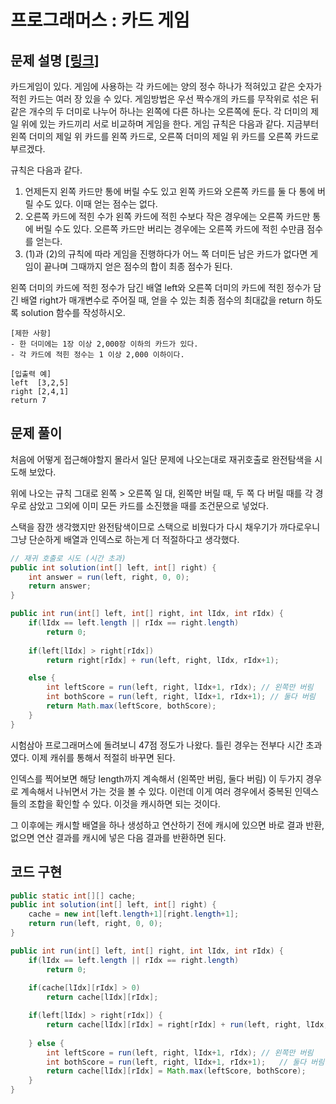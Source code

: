 # 프로그래머스 : 카드 게임

## 문제 설명 [[링크]](https://programmers.co.kr/learn/courses/30/lessons/42896)

카드게임이 있다. 게임에 사용하는 각 카드에는 양의 정수 하나가 적혀있고 같은 숫자가 적힌 카드는 여러 장 있을 수 있다.  게임방법은 우선 짝수개의 카드를 무작위로 섞은 뒤 같은 개수의 두 더미로 나누어 하나는 왼쪽에 다른 하나는 오른쪽에 둔다. 각 더미의 제일 위에 있는 카드끼리 서로 비교하며 게임을 한다. 게임 규칙은 다음과 같다. 지금부터 왼쪽 더미의 제일 위 카드를 왼쪽 카드로, 오른쪽 더미의 제일 위 카드를 오른쪽 카드로 부르겠다.

규칙은 다음과 같다.


1. 언제든지 왼쪽 카드만 통에 버릴 수도 있고 왼쪽 카드와 오른쪽 카드를 둘 다 통에 버릴 수도 있다. 이때 얻는 점수는 없다.
2. 오른쪽 카드에 적힌 수가 왼쪽 카드에 적힌 수보다 작은 경우에는 오른쪽 카드만 통에 버릴 수도 있다. 오른쪽 카드만 버리는 경우에는 오른쪽 카드에 적힌 수만큼 점수를 얻는다.
3. (1)과 (2)의 규칙에 따라 게임을 진행하다가 어느 쪽 더미든 남은 카드가 없다면 게임이 끝나며 그때까지 얻은 점수의 합이 최종 점수가 된다.


왼쪽 더미의 카드에 적힌 정수가 담긴 배열 left와 오른쪽 더미의 카드에 적힌 정수가 담긴 배열 right가 매개변수로 주어질 때, 얻을 수 있는 최종 점수의 최대값을 return 하도록 solution 함수를 작성하시오.

```
[제한 사항]
- 한 더미에는 1장 이상 2,000장 이하의 카드가 있다.
- 각 카드에 적힌 정수는 1 이상 2,000 이하이다.

[입출력 예]
left  [3,2,5]
right [2,4,1]
return 7
```



## 문제 풀이

처음에 어떻게 접근해야할지 몰라서 일단 문제에 나오는대로 재귀호출로 완전탐색을 시도해 보았다. 

위에 나오는 규칙 그대로 왼쪽 > 오른쪽 일 대, 왼쪽만 버릴 때, 두 쪽 다 버릴 때를 각 경우로 삼았고 그외에 이미 모든 카드를 소진했을 때를 조건문으로 넣었다. 

스택을 잠깐 생각했지만 완전탐색이므로 스택으로 비웠다가 다시 채우기가 까다로우니 그냥 단순하게 배열과 인덱스로 하는게 더 적절하다고 생각했다. 

```java
// 재귀 호출로 시도 (시간 초과)
public int solution(int[] left, int[] right) {
    int answer = run(left, right, 0, 0);
    return answer;
}

public int run(int[] left, int[] right, int lIdx, int rIdx) {
    if(lIdx == left.length || rIdx == right.length) 
        return 0;
    
    if(left[lIdx] > right[rIdx])
        return right[rIdx] + run(left, right, lIdx, rIdx+1);

    else {
        int leftScore = run(left, right, lIdx+1, rIdx);	// 왼쪽만 버림
        int bothScore = run(left, right, lIdx+1, rIdx+1); // 둘다 버림
        return Math.max(leftScore, bothScore);
    }
}
```

시험삼아 프로그래머스에 돌려보니 47점 정도가 나왔다. 틀린 경우는 전부다 시간 초과 였다. 이제 캐쉬를 통해서 적절히 바꾸면 된다.

인덱스를 찍어보면 해당 length까지 계속해서 (왼쪽만 버림, 둘다 버림) 이 두가지 경우로 계속해서 나뉘면서 가는 것을 볼 수 있다. 이런데 이게 여러 경우에서 중복된 인덱스들의 조합을 확인할 수 있다. 이것을 캐시하면 되는 것이다.

그 이후에는 캐시할 배열을 하나 생성하고 연산하기 전에 캐시에 있으면 바로 결과 반환, 없으면 연산 결과를 캐시에 넣은 다음 결과를 반환하면 된다.  



## 코드 구현

```java
public static int[][] cache;
public int solution(int[] left, int[] right) {
    cache = new int[left.length+1][right.length+1];
    return run(left, right, 0, 0);
}

public int run(int[] left, int[] right, int lIdx, int rIdx) {
    if(lIdx == left.length || rIdx == right.length) 
        return 0;
    
    if(cache[lIdx][rIdx] > 0) 
        return cache[lIdx][rIdx];

    if(left[lIdx] > right[rIdx]) {
        return cache[lIdx][rIdx] = right[rIdx] + run(left, right, lIdx, rIdx+1);
    
    } else {
        int leftScore = run(left, right, lIdx+1, rIdx);	// 왼쪽만 버림
        int bothScore = run(left, right, lIdx+1, rIdx+1);	// 둘다 버림
        return cache[lIdx][rIdx] = Math.max(leftScore, bothScore);
    }
}
```

